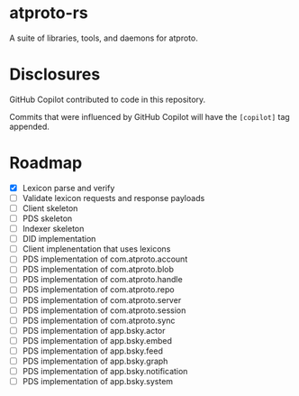 # atproto-rs

A suite of libraries, tools, and daemons for atproto.

# Disclosures

GitHub Copilot contributed to code in this repository.

Commits that were influenced by GitHub Copilot will have the `[copilot]` tag appended.

# Roadmap

* [X] Lexicon parse and verify
* [ ] Validate lexicon requests and response payloads
* [ ] Client skeleton
* [ ] PDS skeleton
* [ ] Indexer skeleton
* [ ] DID implementation
* [ ] Client implenentation that uses lexicons
* [ ] PDS implementation of com.atproto.account
* [ ] PDS implementation of com.atproto.blob
* [ ] PDS implementation of com.atproto.handle
* [ ] PDS implementation of com.atproto.repo
* [ ] PDS implementation of com.atproto.server
* [ ] PDS implementation of com.atproto.session
* [ ] PDS implementation of com.atproto.sync
* [ ] PDS implementation of app.bsky.actor
* [ ] PDS implementation of app.bsky.embed
* [ ] PDS implementation of app.bsky.feed
* [ ] PDS implementation of app.bsky.graph
* [ ] PDS implementation of app.bsky.notification
* [ ] PDS implementation of app.bsky.system
